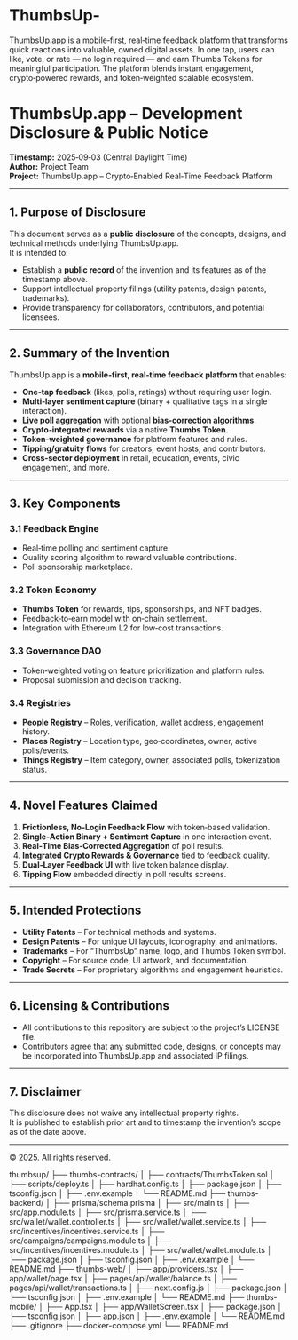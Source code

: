 # ThumbsUp-
ThumbsUp.app is a mobile‑first, real‑time feedback platform that transforms quick reactions into valuable, owned digital assets. In one tap, users can like, vote, or rate — no login required — and earn Thumbs Tokens for meaningful participation. The platform blends instant engagement, crypto‑powered rewards, and token‑weighted scalable ecosystem.
# ThumbsUp.app – Development Disclosure & Public Notice
**Timestamp:** 2025‑09‑03 (Central Daylight Time)  
**Author:** Project Team  
**Project:** ThumbsUp.app – Crypto‑Enabled Real‑Time Feedback Platform

---

## 1. Purpose of Disclosure
This document serves as a **public disclosure** of the concepts, designs, and technical methods underlying ThumbsUp.app.  
It is intended to:
- Establish a **public record** of the invention and its features as of the timestamp above.
- Support intellectual property filings (utility patents, design patents, trademarks).
- Provide transparency for collaborators, contributors, and potential licensees.

---

## 2. Summary of the Invention
ThumbsUp.app is a **mobile‑first, real‑time feedback platform** that enables:
- **One‑tap feedback** (likes, polls, ratings) without requiring user login.
- **Multi‑layer sentiment capture** (binary + qualitative tags in a single interaction).
- **Live poll aggregation** with optional **bias‑correction algorithms**.
- **Crypto‑integrated rewards** via a native **Thumbs Token**.
- **Token‑weighted governance** for platform features and rules.
- **Tipping/gratuity flows** for creators, event hosts, and contributors.
- **Cross‑sector deployment** in retail, education, events, civic engagement, and more.

---

## 3. Key Components
### 3.1 Feedback Engine
- Real‑time polling and sentiment capture.
- Quality scoring algorithm to reward valuable contributions.
- Poll sponsorship marketplace.

### 3.2 Token Economy
- **Thumbs Token** for rewards, tips, sponsorships, and NFT badges.
- Feedback‑to‑earn model with on‑chain settlement.
- Integration with Ethereum L2 for low‑cost transactions.

### 3.3 Governance DAO
- Token‑weighted voting on feature prioritization and platform rules.
- Proposal submission and decision tracking.

### 3.4 Registries
- **People Registry** – Roles, verification, wallet address, engagement history.
- **Places Registry** – Location type, geo‑coordinates, owner, active polls/events.
- **Things Registry** – Item category, owner, associated polls, tokenization status.

---

## 4. Novel Features Claimed
1. **Frictionless, No‑Login Feedback Flow** with token‑based validation.
2. **Single‑Action Binary + Sentiment Capture** in one interaction event.
3. **Real‑Time Bias‑Corrected Aggregation** of poll results.
4. **Integrated Crypto Rewards & Governance** tied to feedback quality.
5. **Dual‑Layer Feedback UI** with live token balance display.
6. **Tipping Flow** embedded directly in poll results screens.

---

## 5. Intended Protections
- **Utility Patents** – For technical methods and systems.
- **Design Patents** – For unique UI layouts, iconography, and animations.
- **Trademarks** – For “ThumbsUp” name, logo, and Thumbs Token symbol.
- **Copyright** – For source code, UI artwork, and documentation.
- **Trade Secrets** – For proprietary algorithms and engagement heuristics.

---

## 6. Licensing & Contributions
- All contributions to this repository are subject to the project’s LICENSE file.
- Contributors agree that any submitted code, designs, or concepts may be incorporated into ThumbsUp.app and associated IP filings.

---

## 7. Disclaimer
This disclosure does not waive any intellectual property rights.  
It is published to establish prior art and to timestamp the invention’s scope as of the date above.

---

© 2025. All rights reserved.

thumbsup/
├── thumbs-contracts/
│   ├── contracts/ThumbsToken.sol
│   ├── scripts/deploy.ts
│   ├── hardhat.config.ts
│   ├── package.json
│   ├── tsconfig.json
│   ├── .env.example
│   └── README.md
├── thumbs-backend/
│   ├── prisma/schema.prisma
│   ├── src/main.ts
│   ├── src/app.module.ts
│   ├── src/prisma.service.ts
│   ├── src/wallet/wallet.controller.ts
│   ├── src/wallet/wallet.service.ts
│   ├── src/incentives/incentives.service.ts
│   ├── src/campaigns/campaigns.module.ts
│   ├── src/incentives/incentives.module.ts
│   ├── src/wallet/wallet.module.ts
│   ├── package.json
│   ├── tsconfig.json
│   ├── .env.example
│   └── README.md
├── thumbs-web/
│   ├── app/providers.tsx
│   ├── app/wallet/page.tsx
│   ├── pages/api/wallet/balance.ts
│   ├── pages/api/wallet/transactions.ts
│   ├── next.config.js
│   ├── package.json
│   ├── tsconfig.json
│   ├── .env.example
│   └── README.md
├── thumbs-mobile/
│   ├── App.tsx
│   ├── app/WalletScreen.tsx
│   ├── package.json
│   ├── tsconfig.json
│   ├── app.json
│   ├── .env.example
│   └── README.md
├── .gitignore
├── docker-compose.yml
└── README.md
